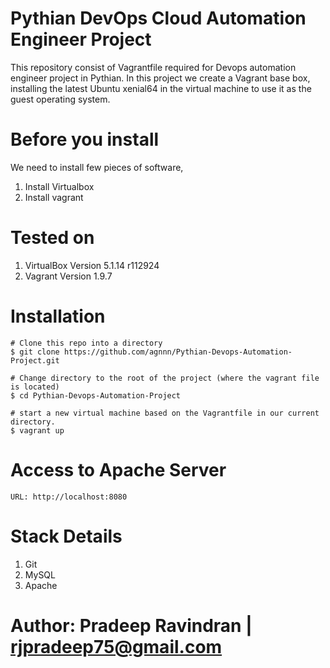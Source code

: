 # Pythian DevOps Cloud Automation Engineer Project

This repository consist of Vagrantfile required for Devops automation engineer project in Pythian. In this project we create a Vagrant base box, installing the latest Ubuntu xenial64 in the virtual machine to use it as the guest operating system.


# Before you install
We need to install few pieces of software,

1. Install Virtualbox
2. Install vagrant

# Tested on 
1. VirtualBox Version 5.1.14 r112924
2. Vagrant Version 1.9.7



# Installation

```
# Clone this repo into a directory
$ git clone https://github.com/agnnn/Pythian-Devops-Automation-Project.git

# Change directory to the root of the project (where the vagrant file is located)
$ cd Pythian-Devops-Automation-Project

# start a new virtual machine based on the Vagrantfile in our current directory.
$ vagrant up
```
# Access to Apache Server
```
URL: http://localhost:8080
```
# Stack Details
1. Git
2. MySQL
3. Apache

# Author: Pradeep Ravindran |   rjpradeep75@gmail.com
